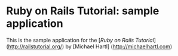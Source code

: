 # Ruby on Rails Tutorial: sample application

This is the sample application for the [*Ruby on Rails Tutorial*] (http://railstutorial.org/) by [Michael Hartl] (http://michaelhartl.com)